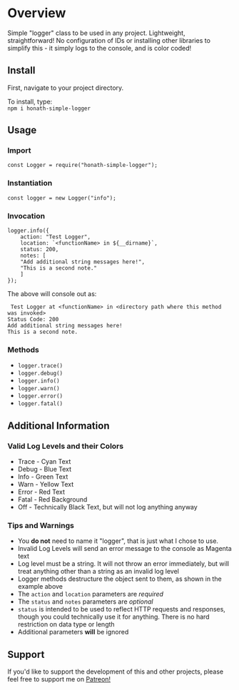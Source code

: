 # Overview

Simple "logger" class to be used in any project. Lightweight, straightforward! No configuration of IDs or installing other libraries to simplify this - it simply logs to the console, and is color coded!

## Install
First, navigate to your project directory.

To install, type:  
`npm i honath-simple-logger`

## Usage

### Import
```
const Logger = require("honath-simple-logger");
```

### Instantiation

```
const logger = new Logger("info");
```

### Invocation

```
logger.info({
    action: "Test Logger",
    location: `<functionName> in ${__dirname}`,
    status: 200,
    notes: [
    "Add additional string messages here!",
    "This is a second note."
    ]
});
```

The above will console out as:

```
 Test Logger at <functionName> in <directory path where this method was invoked>
Status Code: 200
Add additional string messages here!
This is a second note.
```

### Methods

- `logger.trace()`
- `logger.debug()`
- `logger.info()`
- `logger.warn()`
- `logger.error()`
- `logger.fatal()`

## Additional Information

### Valid Log Levels and their Colors

- Trace - Cyan Text
- Debug - Blue Text
- Info - Green Text
- Warn - Yellow Text
- Error - Red Text
- Fatal - Red Background
- Off - Technically Black Text, but will not log anything anyway

### Tips and Warnings

- You **do not** need to name it "logger", that is just what I chose to use.
- Invalid Log Levels will send an error message to the console as Magenta text
- Log level must be a string. It will not throw an error immediately, but will treat anything other than a string as an invalid log level
- Logger methods destructure the object sent to them, as shown in the example above
- The `action` and `location` parameters are *required*
- The `status` and `notes` parameters are *optional*
- `status` is intended to be used to reflect HTTP requests and responses, though you could technically use it for anything. There is no hard restriction on data type or length
- Additional parameters **will** be ignored

## Support
If you'd like to support the development of this and other projects, please feel free to support me on [Patreon!](https://www.patreon.com/thechosenwaffle) 